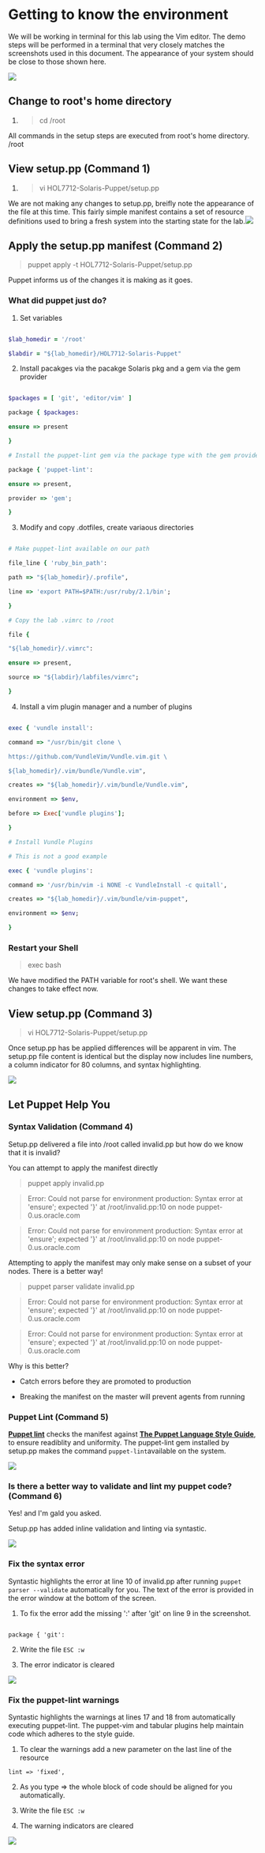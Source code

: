 # Getting to know the environment

We will be working in terminal for this lab using the Vim editor. The demo steps will be performed in a terminal that very closely matches the screenshots used in this document. The appearance of your system should be close to those shown here.

![](/gitbook/images/SETUP-001-setup-steps.png)

## Change to root's home directory

1. > cd \/root

 All commands in the setup steps are executed from root's home directory. \/root

## View setup.pp \(Command 1\)

1. > vi HOL7712-Solaris-Puppet\/setup.pp

 We are not making any changes to setup.pp, breifly note the appearance of the file at this time. This fairly simple manifest contains a set of resource definitions used to bring a fresh system into the starting state for the lab.![](/gitbook/images/SETUP-002-setup-before.png)

## Apply the setup.pp manifest \(Command 2\)

> puppet apply -t HOL7712-Solaris-Puppet\/setup.pp

Puppet informs us of the changes it is making as it goes.

### What did puppet just do?

1. Set variables

 ```ruby

 $lab_homedir = '/root'

 $labdir = "${lab_homedir}/HOL7712-Solaris-Puppet"

 ```

2. Install pacakges via the pacakge Solaris pkg and a gem via the gem provider

 ```ruby

 $packages = [ 'git', 'editor/vim' ]

 package { $packages:

 ensure => present

 }

 # Install the puppet-lint gem via the package type with the gem provider

 package { 'puppet-lint':

 ensure => present,

 provider => 'gem';

 }

 ```

3. Modify and copy .dotfiles, create variaous directories

 ```ruby

 # Make puppet-lint available on our path

 file_line { 'ruby_bin_path':

 path => "${lab_homedir}/.profile",

 line => 'export PATH=$PATH:/usr/ruby/2.1/bin';

 }

 # Copy the lab .vimrc to /root

 file {

 "${lab_homedir}/.vimrc":

 ensure => present,

 source => "${labdir}/labfiles/vimrc";

 }

 ```

4. Install a vim plugin manager and a number of plugins

 ```ruby

 exec { 'vundle install':

 command => "/usr/bin/git clone \

 https://github.com/VundleVim/Vundle.vim.git \

 ${lab_homedir}/.vim/bundle/Vundle.vim",

 creates => "${lab_homedir}/.vim/bundle/Vundle.vim",

 environment => $env,

 before => Exec['vundle plugins'];

 }

 # Install Vundle Plugins

 # This is not a good example

 exec { 'vundle plugins':

 command => '/usr/bin/vim -i NONE -c VundleInstall -c quitall',

 creates => "${lab_homedir}/.vim/bundle/vim-puppet",

 environment => $env;

 }

 ```

### Restart your Shell

> exec bash

We have modified the PATH variable for root's shell. We want these changes to take effect now.

## View setup.pp \(Command 3\)

> vi HOL7712-Solaris-Puppet\/setup.pp

Once setup.pp has be applied differences will be apparent in vim. The setup.pp file content is identical but the display now includes line numbers, a column indicator for 80 columns, and syntax highlighting.

![](/gitbook/images/SETUP-003-setup-after.png)

## Let Puppet Help You

### Syntax Validation \(Command 4\)

Setup.pp delivered a file into \/root called invalid.pp but how do we know that it is invalid?

You can attempt to apply the manifest directly

> puppet apply invalid.pp

>

> Error: Could not parse for environment production: Syntax error at 'ensure'; expected '}' at \/root\/invalid.pp:10 on node puppet-0.us.oracle.com

>

> Error: Could not parse for environment production: Syntax error at 'ensure'; expected '}' at \/root\/invalid.pp:10 on node puppet-0.us.oracle.com

Attempting to apply the manifest may only make sense on a subset of your nodes. There is a better way!

> puppet parser validate invalid.pp

>

> Error: Could not parse for environment production: Syntax error at 'ensure'; expected '}' at \/root\/invalid.pp:10 on node puppet-0.us.oracle.com

>

> Error: Could not parse for environment production: Syntax error at 'ensure'; expected '}' at \/root\/invalid.pp:10 on node puppet-0.us.oracle.com

Why is this better?

* Catch errors before they are promoted to production

* Breaking the manifest on the master will prevent agents from running

### Puppet Lint \(Command 5\)

**[Puppet lint](http://puppet-lint.com/)** checks the manifest against **[The Puppet Language Style Guide](https://docs.puppet.com/guides/style_guide.html "Puppet Style Guide")**, to ensure readiblity and uniformity. The puppet-lint gem installed by setup.pp makes the command `puppet-lint`available on the system.

![](/gitbook/images/SETUP-004-005-parser-lint.png)

### Is there a better way to validate and lint my puppet code? \(Command 6\)

Yes! and I'm gald you asked.

Setup.pp has added inline validation and linting via syntastic.

![](/gitbook/images/SETUP-006.0-syntax.png)

### Fix the syntax error

Syntastic highlights the error at line 10 of invalid.pp after running `puppet parser --validate` automatically for you. The text of the error is provided in the error window at the bottom of the screen.

1. To fix the error add the missing ':' after 'git' on line 9 in the screenshot.

 ```

 package { 'git':

 ```

2. Write the file `ESC :w`

3. The error indicator is cleared

![](/gitbook/images/SETUP-006.1-lint-before.png)

### Fix the puppet-lint warnings

Syntastic highlights the warnings at lines 17 and 18 from automatically executing puppet-lint. The puppet-vim and tabular plugins help maintain code which adheres to the style guide.

1. To clear the warnings add a new parameter on the last line of the resource

 `lint => 'fixed',`

2. As you type =&gt; the whole block of code should be aligned for you automatically.

3. Write the file `ESC :w`

4. The warning indicators are cleared

![](/gitbook/images/SETUP-006.2-lint-after.png)


